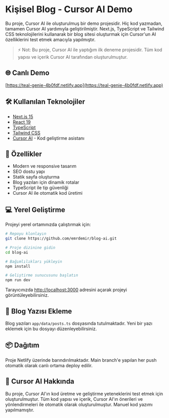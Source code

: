 # Kişisel Blog - Cursor AI Demo

Bu proje, Cursor AI ile oluşturulmuş bir demo projesidir. Hiç kod yazmadan, tamamen Cursor AI yardımıyla geliştirilmiştir. Next.js, TypeScript ve Tailwind CSS teknolojilerini kullanarak bir blog sitesi oluşturmak için Cursor'un AI özelliklerini test etmek amacıyla yapılmıştır.

> ⚡ Not: Bu proje, Cursor AI ile yaptığım ilk deneme projesidir. Tüm kod yapısı ve içerik Cursor AI tarafından oluşturulmuştur.

## 🌐 Canlı Demo

[https://teal-genie-4b0fdf.netlify.app](https://teal-genie-4b0fdf.netlify.app)

## 🛠️ Kullanılan Teknolojiler

- [Next.js 15](https://nextjs.org/)
- [React 19](https://reactjs.org/)
- [TypeScript](https://www.typescriptlang.org/)
- [Tailwind CSS](https://tailwindcss.com/)
- [Cursor AI](https://cursor.sh/) - Kod geliştirme asistanı

## 🚀 Özellikler

- Modern ve responsive tasarım
- SEO dostu yapı
- Statik sayfa oluşturma
- Blog yazıları için dinamik rotalar
- TypeScript ile tip güvenliği
- Cursor AI ile otomatik kod üretimi

## 💻 Yerel Geliştirme

Projeyi yerel ortamınızda çalıştırmak için:

```bash
# Repoyu klonlayın
git clone https://github.com/emrdemir/blog-ai.git

# Proje dizinine gidin
cd blog-ai

# Bağımlılıkları yükleyin
npm install

# Geliştirme sunucusunu başlatın
npm run dev
```

Tarayıcınızda [http://localhost:3000](http://localhost:3000) adresini açarak projeyi görüntüleyebilirsiniz.

## 📝 Blog Yazısı Ekleme

Blog yazıları `app/data/posts.ts` dosyasında tutulmaktadır. Yeni bir yazı eklemek için bu dosyayı düzenleyebilirsiniz.

## 📦 Dağıtım

Proje Netlify üzerinde barındırılmaktadır. Main branch'e yapılan her push otomatik olarak canlı ortama deploy edilir.

## 🤖 Cursor AI Hakkında

Bu proje, Cursor AI'ın kod üretme ve geliştirme yeteneklerini test etmek için oluşturulmuştur. Tüm kod yapısı ve içerik, Cursor AI'ın önerileri ve yönlendirmeleri ile otomatik olarak oluşturulmuştur. Manuel kod yazımı yapılmamıştır.
